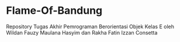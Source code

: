 # Flame-Of-Bandung
Repository Tugas Akhir Pemrograman Berorientasi Objek Kelas E oleh Wildan Fauzy Maulana Hasyim dan Rakha Fatin Izzan Consetta
